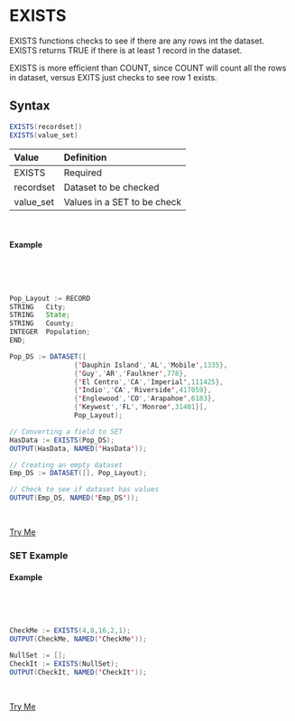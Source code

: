 # EXISTS 

EXISTS functions checks to see if there are any rows int the dataset. EXISTS returns TRUE if there is at least 1 record in the dataset.

EXISTS is more efficient than COUNT, since COUNT will count all the rows in dataset, versus EXITS just checks to see row 1 exists. 

## Syntax 

 ```java
EXISTS(recordset])
EXISTS(value_set)
```

|Value|Definition|
|:----|:---------|
EXISTS | Required
recordset | Dataset to be checked
value_set | Values in a SET to be check

<br>

#### Example

<br>
<pre id="ExistsExp_1">

```java
Pop_Layout := RECORD
STRING   City;
STRING   State;
STRING   County;
INTEGER  Population;
END;

Pop_DS := DATASET([
                {'Dauphin Island','AL','Mobile',1335},
                {'Guy','AR','Faulkner',778},
                {'El Centro','CA','Imperial',111425},
                {'Indio','CA','Riverside',417059},
                {'Englewood','CO','Arapahoe',6183},
                {'Keywest','FL','Monroe',31401}], 
                Pop_Layout);

// Converting a field to SET
HasData := EXISTS(Pop_DS);
OUTPUT(HasData, NAMED('HasData'));

// Creating an empty dataset
Emp_DS := DATASET([], Pop_Layout);

// Check to see if dataset has values
OUTPUT(Emp_DS, NAMED('Emp_DS'));
```
</pre>
<a class="trybutton" href="javascript:OpenECLEditor(['ExistsExp_2'])"> Try Me </a>

### SET Example

#### Example

<br>
<pre id="ExistsExp_1">

```java
CheckMe := EXISTS(4,8,16,2,1); 
OUTPUT(CheckMe, NAMED('CheckMe'));

NullSet := [];
CheckIt := EXISTS(NullSet); 
OUTPUT(CheckIt, NAMED('CheckIt'));

```
</pre>
<a class="trybutton" href="javascript:OpenECLEditor(['ExistsExp_2'])"> Try Me </a>
